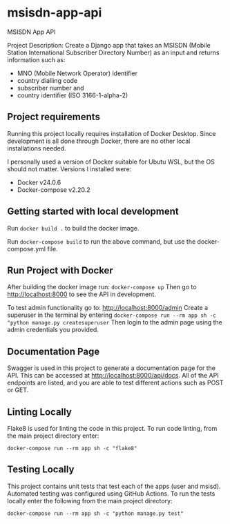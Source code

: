 # msisdn-app-api
MSISDN App API

Project Description:  Create a Django app that takes an MSISDN (Mobile Station International Subscriber Directory Number) as an input and returns information such as:
- MNO (Mobile Network Operator) identifier
- country dialling code
- subscriber number and
- country identifier (ISO 3166-1-alpha-2)


## Project requirements
Running this project locally requires installation of Docker Desktop. Since development is all done through Docker, there are no other local installations needed.

I personally used a version of Docker suitable for Ubutu WSL, but the OS should not matter. Versions I installed were:
- Docker v24.0.6
- Docker-compose v2.20.2

## Getting started with local development
Run ```docker build .``` to build the docker image.

Run ```docker-compose build``` to run the above command, but use the docker-compose.yml file.

## Run Project with Docker

After building the docker image run: ```docker-compose up```
Then go to [http://localhost:8000](http://localhost:8000) to see the API in development.

To test admin functionality go to: [http://localhost:8000/admin](http://localhost:8000/admin)
Create a superuser in the terminal by entering ```docker-compose run --rm app sh -c "python manage.py createsuperuser```
Then login to the admin page using the admin credentials you provided.

## Documentation Page
Swagger is used in this project to generate a documentation page for the API. This can be accessed at [http://localhost:8000/api/docs](http://localhost:8000/api/docs). All of the API endpoints are listed, and you are able to test different actions such as POST or GET.

## Linting Locally

Flake8 is used for linting the code in this project. To run code linting, from the main project directory enter:
```
docker-compose run --rm app sh -c "flake8"
```

## Testing Locally
This project contains unit tests that test each of the apps (user and msisd). Automated testing was configured using GitHub Actions. To run the tests locally enter the following from the main project directory:
```
docker-compose run --rm app sh -c "python manage.py test"
```
